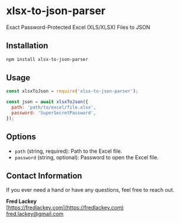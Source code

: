# xlsx-to-json-parser

Exact Password-Protected Excel (XLS/XLSX) Files to JSON

## Installation

```bash
npm install xlsx-to-json-parser
```

## Usage

```javascript
const xlsxToJson = require('xlsx-to-json-parser');

const json = await xlsxToJson({
  path: 'path/to/excel/file.xlsx',
  password: 'SuperSecretPassword',
});
```

## Options

- `path` (string, required): Path to the Excel file.
- `password` (string, optional): Password to open the Excel file.

## Contact Information

If you ever need a hand or have any questions, feel free to reach out.  

**Fred Lackey**  
[https://fredlackey.com](https://fredlackey.com)  
[fred.lackey@gmail.com](mailto:fred.lackey@gmail.com)  